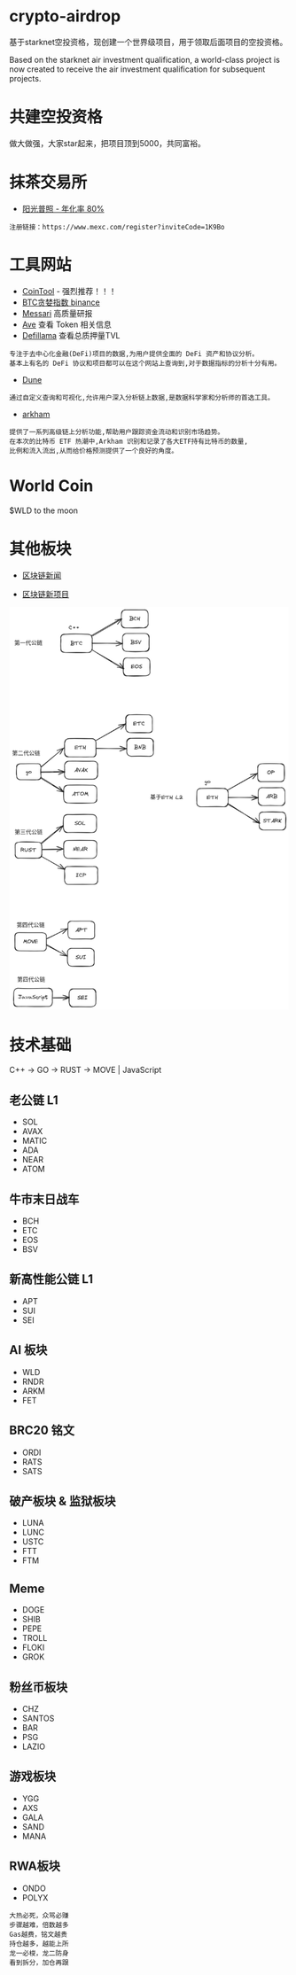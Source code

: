 # crypto-airdrop
基于starknet空投资格，现创建一个世界级项目，用于领取后面项目的空投资格。

Based on the starknet air investment qualification, a world-class project is now created to receive the air investment qualification for subsequent projects.

# 共建空投资格
做大做强，大家star起来，把项目顶到5000，共同富裕。

# 抹茶交易所
- [阳光普照 - 年化率 80%](理财)
```
注册链接：https://www.mexc.com/register?inviteCode=1K9Bo
```

# 工具网站
- [CoinTool](https://cointool.app/dashboard) - 强烈推荐！！！
- [BTC贪婪指数 binance](https://www.binance.com/zh-CN/square/fear-and-greed-index)
- [Messari](https://messari.io/research) 高质量研报
- [Ave](https://ave.ai) 查看 Token 相关信息
- [Defillama](https://defillama.com) 查看总质押量TVL
```
专注于去中心化金融(DeFi)项目的数据,为用户提供全面的 DeFi 资产和协议分析。
基本上有名的 DeFi 协议和项目都可以在这个网站上查询到,对于数据指标的分析十分有用。
```
- [Dune](https://dune.com/home)
```
通过自定义查询和可视化,允许用户深入分析链上数据,是数据科学家和分析师的首选工具。
```
- [arkham](https://www.arkhamintelligence.com/)
```
提供了一系列高级链上分析功能,帮助用户跟踪资金流动和识别市场趋势。
在本次的比特币 ETF 热潮中,Arkham 识别和记录了各大ETF持有比特币的数量,
比例和流入流出,从而给价格预测提供了一个良好的角度。
```

# World Coin

$WLD to the moon

# 其他板块

- [区块链新闻](https://github.com/fundgao/crypto-airdrop/tree/main/crypto-news)

- [区块链新项目](https://github.com/fundgao/crypto-airdrop/tree/main/crypto-new-project)

<img width="600" src="assets/blockchain.png"/>

# 技术基础

C++ -> GO -> RUST -> MOVE | JavaScript

## 老公链 L1
- SOL
- AVAX
- MATIC
- ADA
- NEAR
- ATOM


## 牛市末日战车
- BCH
- ETC
- EOS
- BSV


## 新高性能公链 L1
- APT
- SUI
- SEI


## AI 板块
- WLD
- RNDR
- ARKM
- FET


## BRC20 铭文
- ORDI
- RATS
- SATS


## 破产板块 & 监狱板块
- LUNA
- LUNC
- USTC
- FTT
- FTM


## Meme
- DOGE
- SHIB
- PEPE
- TROLL
- FLOKI
- GROK


## 粉丝币板块
- CHZ
- SANTOS
- BAR
- PSG
- LAZIO


## 游戏板块
- YGG
- AXS
- GALA
- SAND
- MANA


## RWA板块
- ONDO
- POLYX

```
大热必死，众骂必赚
步骤越难，倍数越多
Gas越费，铭文越贵
持仓越多，越能上所
龙一必梭，龙二防身
看到拆分，加仓再跟
```
